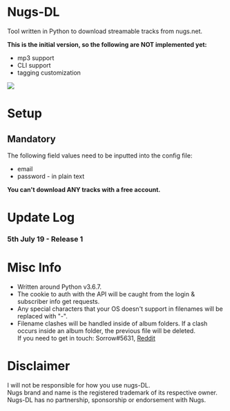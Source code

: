 # Nugs-DL
Tool written in Python to download streamable tracks from nugs.net.

**This is the initial version, so the following are NOT implemented yet:**
- mp3 support    
- CLI support
- tagging customization    

![](https://thoas.feralhosting.com/sorrow/Nugs-DL/ss01.jpg)

# Setup
## Mandatory ##
The following field values need to be inputted into the config file:
- email
- password - in plain text

**You can't download ANY tracks with a free account.**

# Update Log #
### 5th July 19 - Release 1 ###

# Misc Info
- Written around Python v3.6.7.    
- The cookie to auth with the API will be caught from the login & subscriber info get requests.    
- Any special characters that your OS doesn't support in filenames will be replaced with "-".    
- Filename clashes will be handled inside of album folders. If a clash occurs inside an album folder, the previous file will be deleted.     
If you need to get in touch: Sorrow#5631, [Reddit](https://www.reddit.com/user/Sorrow446)

# Disclaimer
I will not be responsible for how you use nugs-DL.    
Nugs brand and name is the registered trademark of its respective owner.    
Nugs-DL has no partnership, sponsorship or endorsement with Nugs.    
